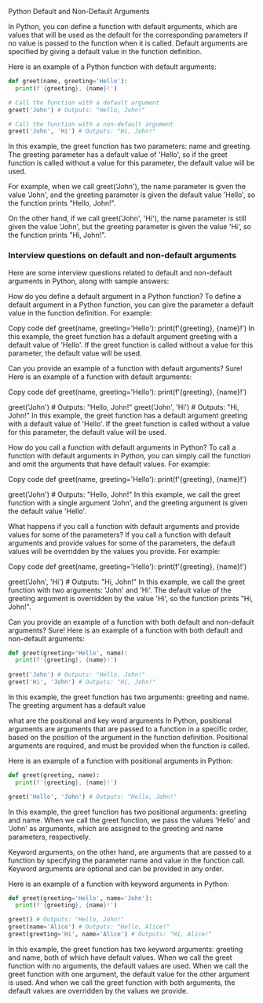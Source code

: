 Python Default and Non-Default Arguments

In Python, you can define a function with default arguments, which are values that will be used as the default for the corresponding parameters if no value is passed to the function when it is called. Default arguments are specified by giving a default value in the function definition.

Here is an example of a Python function with default arguments:

```python
def greet(name, greeting='Hello'):
  print(f'{greeting}, {name}!')

# Call the function with a default argument
greet('John') # Outputs: "Hello, John!"

# Call the function with a non-default argument
greet('John', 'Hi') # Outputs: "Hi, John!"

```
In this example, the greet function has two parameters: name and greeting. The greeting parameter has a default value of 'Hello', so if the greet function is called without a value for this parameter, the default value will be used.

For example, when we call greet('John'), the name parameter is given the value 'John', and the greeting parameter is given the default value 'Hello', so the function prints "Hello, John!".

On the other hand, if we call greet('John', 'Hi'), the name parameter is still given the value 'John', but the greeting parameter is given the value 'Hi', so the function prints "Hi, John!".

### Interview questions on default and non-default arguments

Here are some interview questions related to default and non-default arguments in Python, along with sample answers:

How do you define a default argument in a Python function?
To define a default argument in a Python function, you can give the parameter a default value in the function definition. For example:

Copy code
def greet(name, greeting='Hello'):
  print(f'{greeting}, {name}!')
In this example, the greet function has a default argument greeting with a default value of 'Hello'. If the greet function is called without a value for this parameter, the default value will be used.

Can you provide an example of a function with default arguments?
Sure! Here is an example of a function with default arguments:

Copy code
def greet(name, greeting='Hello'):
  print(f'{greeting}, {name}!')

greet('John') # Outputs: "Hello, John!"
greet('John', 'Hi') # Outputs: "Hi, John!"
In this example, the greet function has a default argument greeting with a default value of 'Hello'. If the greet function is called without a value for this parameter, the default value will be used.

How do you call a function with default arguments in Python?
To call a function with default arguments in Python, you can simply call the function and omit the arguments that have default values. For example:

Copy code
def greet(name, greeting='Hello'):
  print(f'{greeting}, {name}!')

greet('John') # Outputs: "Hello, John!"
In this example, we call the greet function with a single argument 'John', and the greeting argument is given the default value 'Hello'.

What happens if you call a function with default arguments and provide values for some of the parameters?
If you call a function with default arguments and provide values for some of the parameters, the default values will be overridden by the values you provide. For example:

Copy code
def greet(name, greeting='Hello'):
  print(f'{greeting}, {name}!')

greet('John', 'Hi') # Outputs: "Hi, John!"
In this example, we call the greet function with two arguments: 'John' and 'Hi'. The default value of the greeting argument is overridden by the value 'Hi', so the function prints "Hi, John!".

Can you provide an example of a function with both default and non-default arguments?
Sure! Here is an example of a function with both default and non-default arguments:

```python
def greet(greeting='Hello', name):
  print(f'{greeting}, {name}!')
 
greet('John') # Outputs: "Hello, John!"
greet('Hi', 'John') # Outputs: "Hi, John!"
```

In this example, the greet function has two arguments: greeting and name. The greeting argument has a default value

what are the positional and key word arguments
In Python, positional arguments are arguments that are passed to a function in a specific order, based on the position of the argument in the function definition. Positional arguments are required, and must be provided when the function is called.

Here is an example of a function with positional arguments in Python:

```python
def greet(greeting, name):
  print(f'{greeting}, {name}!')

greet('Hello', 'John') # Outputs: "Hello, John!"
```
In this example, the greet function has two positional arguments: greeting and name. When we call the greet function, we pass the values 'Hello' and 'John' as arguments, which are assigned to the greeting and name parameters, respectively.

Keyword arguments, on the other hand, are arguments that are passed to a function by specifying the parameter name and value in the function call. Keyword arguments are optional and can be provided in any order.

Here is an example of a function with keyword arguments in Python:

```python
def greet(greeting='Hello', name='John'):
  print(f'{greeting}, {name}!')

greet() # Outputs: "Hello, John!"
greet(name='Alice') # Outputs: "Hello, Alice!"
greet(greeting='Hi', name='Alice') # Outputs: "Hi, Alice!"
```
In this example, the greet function has two keyword arguments: greeting and name, both of which have default values. When we call the greet function with no arguments, the default values are used. When we call the greet function with one argument, the default value for the other argument is used. And when we call the greet function with both arguments, the default values are overridden by the values we provide.

